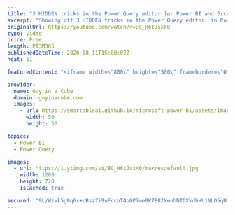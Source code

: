```yaml
---
title: "3 HIDDEN tricks in the Power Query editor for Power BI and Excel"
excerpt: "Showing off 3 HIDDEN tricks in the Power Query editor, in Power BI and Excel, that you may not have known about. Little things that take Power Query to the NEXT LEVEL!  📢 Become a member: https://guyinacu.be/membership \r \r *******************\r \r Want to take your Power BI skills to the next level? We"
originalUrl: https://youtube.com/watch?v=BC_H6tJsxX0
type: video
price: Free
length: PT3M36S
publishedDateTime: 2020-08-11T15:00:02Z
heat: 51

featuredContent: "<iframe width=\"800\" height=\"500\" frameborder=\"0\" src=\"https://www.youtube.com/embed/BC_H6tJsxX0\" allow=\"accelerometer; autoplay; encrypted-media; gyroscope; picture-in-picture\" allowfullscreen></iframe>"

provider:
  name: Guy in a Cube
  domain: guyinacube.com
  images:
    - url: https://smartableai.github.io/microsoft-power-bi/assets/images/organizations/guyinacube.com-50x50.jpg
      width: 50
      height: 50

topics:
  - Power BI
  - Power Query

images:
  - url: https://i.ytimg.com/vi/BC_H6tJsxX0/maxresdefault.jpg
    width: 1280
    height: 720
    isCached: true

secured: "9L/Wzvk5g8q6s+cBsz7i9uFccoT4oGP7me0K7B8IXeohDTGXkdhHL1NLO5qUmAwu0O54hQfKhEdLkqbi1xoQOK0DU00FUnoRGO5xgkabEgwtdHi9cBdjD8kkiqNORDeQBCcM0RFgN7yNRxBx6/wBBFn5WO/zSd1I7cx1RyKifKb3u+GH64zsrO+xhx95Gdh83M5eQVSGUrSlQkc6gs8jlXKRDzBd3M4nySUYaMLSEO0TOOIY063opU6W+HfTUyA8mQGHHth66KGqJBXSlnsAdOy3qnpcisjnE1evpTR4Tg+pHU3E50gp6K02J/CvWrOKdS+PaUh1+AA+wNTRkvIsEPHgpiPpZT5AtJnJcuJ3PO5OBSOnl2GbxEiQUSePtiTsSlqmWedxuy/58xeNuHBZfTHp7fVvJF0As4nP/iS9qQI=;2f5+RIdHxru9tdGX1Y5Z1A=="
---
```


